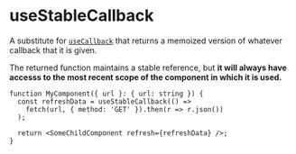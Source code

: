 # useStableCallback

A substitute for [`useCallback`](https://reactjs.org/docs/hooks-reference.html#usecallback) that returns a memoized version of whatever callback that it is given.

The returned function maintains a stable reference, but **it will always have accesss to the most recent scope of the component in which it is used.**

```tsx
function MyComponent({ url }: { url: string }) {
  const refreshData = useStableCallback(() =>
    fetch(url, { method: 'GET' }).then(r => r.json())
  );

  return <SomeChildComponent refresh={refreshData} />;
}
```
